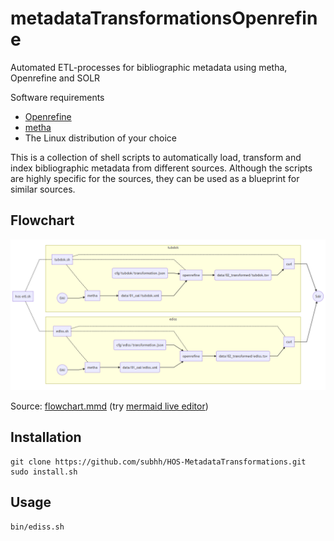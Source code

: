 # metadataTransformationsOpenrefine
Automated ETL-processes for bibliographic metadata using metha, Openrefine and SOLR

Software requirements
* [Openrefine](http://openrefine.org/)
* [metha](https://github.com/miku/metha)
* The Linux distribution of your choice

This is a collection of shell scripts to automatically load, transform and index bibliographic metadata from different sources. Although the scripts are highly specific for the sources, they can be used as a blueprint for similar sources.

## Flowchart

![Mermaid Flowchart](flowchart.png)

Source: [flowchart.mmd](flowchart.mmd) (try [mermaid live editor](https://mermaidjs.github.io/mermaid-live-editor/))

## Installation

```
git clone https://github.com/subhh/HOS-MetadataTransformations.git
sudo install.sh
```

## Usage

```
bin/ediss.sh
```
